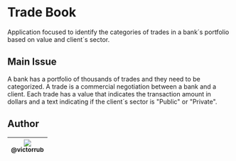 # Trade Book

Application focused to identify the categories of trades in a bank´s portfolio based on value and client´s sector.

## Main Issue

A bank has a portfolio of thousands of trades and they need to be categorized. A trade is a commercial negotiation between a bank and a client.
Each trade has a value that indicates the transaction amount in dollars and a text indicating if the client´s sector is "Public" or "Private".


## Author

| [<img src="https://avatars2.githubusercontent.com/u/14812750?v=4&s=115"><br><sub>@victorrub</sub>](https://github.com/victorrub) |
| :------------------------------------------------------------------------------------------------------------------------------: |

